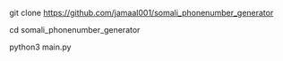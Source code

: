 git clone https://github.com/jamaal001/somali_phonenumber_generator

cd somali_phonenumber_generator

python3 main.py 
